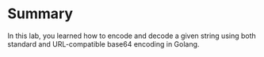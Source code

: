 # Summary

In this lab, you learned how to encode and decode a given string using both standard and URL-compatible base64 encoding in Golang.
